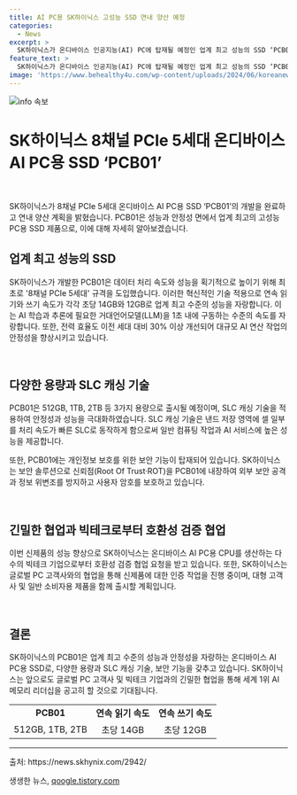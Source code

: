 ```yaml
---
title: AI PC용 SK하이닉스 고성능 SSD 연내 양산 예정
categories:
  - News
excerpt: >
  SK하이닉스가 온디바이스 인공지능(AI) PC에 탑재될 예정인 업계 최고 성능의 SSD ‘PCB01’을 개발했다. 이 SSD는 8채널 PCIe 5세대 규격을 적용하여 데이터 처리 속도를 획기적으로 높였으며, 초당 14GB의 연속 읽기 속도와 12GB의 쓰기 속도로 업계 최고 수준의 성능을 자랑한다. 또한, 전력 효율도 30% 이상 개선되어 대규모 AI 연산 작업의 안정성을 높이며, SLC 캐싱 기술을 적용하여 빠른 데이터 처리를 지원한다. 또한, 개인정보를 보호하기 위한 보안 기능도 탑재되었고, 글로벌 PC 고객사와의 인증 작업을 진행 중이며 연내 양산을 목표로 하고 있다.
feature_text: >
  SK하이닉스가 온디바이스 인공지능(AI) PC에 탑재될 예정인 업계 최고 성능의 SSD ‘PCB01’을 개발했다. 이 SSD는 8채널 PCIe 5세대 규격을 적용하여 데이터 처리 속도를 획기적으로 높였으며, 초당 14GB의 연속 읽기 속도와 12GB의 쓰기 속도로 업계 최고 수준의 성능을 자랑한다. 또한, 전력 효율도 30% 이상 개선되어 대규모 AI 연산 작업의 안정성을 높이며, SLC 캐싱 기술을 적용하여 빠른 데이터 처리를 지원한다. 또한, 개인정보를 보호하기 위한 보안 기능도 탑재되었고, 글로벌 PC 고객사와의 인증 작업을 진행 중이며 연내 양산을 목표로 하고 있다.
image: 'https://www.behealthy4u.com/wp-content/uploads/2024/06/koreanews.jpg'
---
```


<p><img src="https://www.behealthy4u.com/wp-content/uploads/2024/06/koreanews.jpg" alt="info 속보" /></p>

<h1>SK하이닉스 8채널 PCIe 5세대 온디바이스 AI PC용 SSD ‘PCB01’</h1>

<p data-ke-size="size16">&nbsp;</p>

<p>SK하이닉스가 8채널 PCIe 5세대 온디바이스 AI PC용 SSD ‘PCB01’의 개발을 완료하고 연내 양산 계획을 밝혔습니다. PCB01은 성능과 안정성 면에서 업계 최고의 고성능 PC용 SSD 제품으로, 이에 대해 자세히 알아보겠습니다. </p>

<h2>업계 최고 성능의 SSD</h2>

<p>SK하이닉스가 개발한 PCB01은 데이터 처리 속도와 성능을 획기적으로 높이기 위해 최초로 '8채널 PCIe 5세대' 규격을 도입했습니다. 이러한 혁신적인 기술 적용으로 연속 읽기와 쓰기 속도가 각각 초당 14GB와 12GB로 업계 최고 수준의 성능을 자랑합니다. 이는 AI 학습과 추론에 필요한 거대언어모델(LLM)을 1초 내에 구동하는 수준의 속도를 자랑합니다. 또한, 전력 효율도 이전 세대 대비 30% 이상 개선되어 대규모 AI 연산 작업의 안정성을 향상시키고 있습니다.</p>

<p data-ke-size="size16">&nbsp;</p>

<h2>다양한 용량과 SLC 캐싱 기술</h2>

<p>PCB01은 512GB, 1TB, 2TB 등 3가지 용량으로 출시될 예정이며, SLC 캐싱 기술을 적용하여 안정성과 성능을 극대화하였습니다. SLC 캐싱 기술은 낸드 저장 영역에 셀 일부를 처리 속도가 빠른 SLC로 동작하게 함으로써 일반 컴퓨팅 작업과 AI 서비스에 높은 성능을 제공합니다.</p>

<p>또한, PCB01에는 개인정보 보호를 위한 보안 기능이 탑재되어 있습니다. SK하이닉스는 보안 솔루션으로 신뢰점(Root Of Trust·ROT)을 PCB01에 내장하여 외부 보안 공격과 정보 위변조를 방지하고 사용자 암호를 보호하고 있습니다.</p>

<p data-ke-size="size16">&nbsp;</p>

<h2>긴밀한 협업과 빅테크로부터 호환성 검증 협업</h2>

<p>이번 신제품의 성능 향상으로 SK하이닉스는 온디바이스 AI PC용 CPU를 생산하는 다수의 빅테크 기업으로부터 호환성 검증 협업 요청을 받고 있습니다. 또한, SK하이닉스는 글로벌 PC 고객사와의 협업을 통해 신제품에 대한 인증 작업을 진행 중이며, 대형 고객사 및 일반 소비자용 제품을 함께 출시할 계획입니다.</p>

<p data-ke-size="size16">&nbsp;</p>

<h2>결론</h2>

<p>SK하이닉스의 PCB01은 업계 최고 수준의 성능과 안정성을 자랑하는 온디바이스 AI PC용 SSD로, 다양한 용량과 SLC 캐싱 기술, 보안 기능을 갖추고 있습니다. SK하이닉스는 앞으로도 글로벌 PC 고객사 및 빅테크 기업과의 긴밀한 협업을 통해 세계 1위 AI 메모리 리더십을 공고히 할 것으로 기대됩니다.</p>

<p data-ke-size="size16"></p>

<table>
   <tbody>
      <tr>
         <td style="text-align: center; height: 17px;"><b>PCB01</b></td>
         <td style="text-align: center; height: 17px;"><b>연속 읽기 속도</b></td>
         <td style="text-align: center; height: 17px;"><b>연속 쓰기 속도</b></td>
      </tr>
      <tr>
         <td style="text-align: center; height: 17px;">512GB, 1TB, 2TB</td>
         <td style="text-align: center; height: 17px;">초당 14GB</td>
         <td style="text-align: center; height: 17px;">초당 12GB</td>
      </tr>
   </tbody>
</table>

<p data-ke-size="size16"></p>

<hr>

<p data-ke-size="size16"></p>

<p>출처: https://news.skhynix.com/2942/</p>
생생한 뉴스, <a href="https://qoogle.tistory.com" rel="dofollow">qoogle.tistory.com</a>


